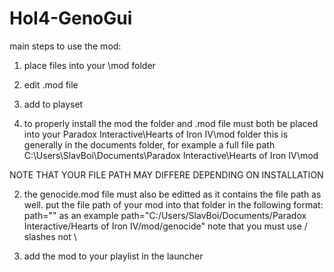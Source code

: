 # HoI4-GenoGui
main steps to use the mod:
1) place files into your \mod folder
2) edit .mod file
3) add to playset

1) to properly install the mod the folder and .mod file must both be placed into your Paradox Interactive\Hearts of Iron IV\mod folder
this is generally in the documents folder, for example a full file path
C:\Users\SlavBoi\Documents\Paradox Interactive\Hearts of Iron IV\mod

NOTE THAT YOUR FILE PATH MAY DIFFERE DEPENDING ON INSTALLATION

2) the genocide.mod file must also be editted as it contains the file path as well. 
put the file path of your mod into that folder in the following format:
path="<file path>"
as an example
path="C:/Users/SlavBoi/Documents/Paradox Interactive/Hearts of Iron IV/mod/genocide"
note that you must use / slashes not \

3) add the mod to your playlist in the launcher
